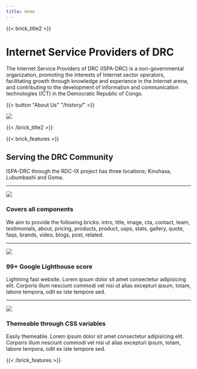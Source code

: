 ```yaml
---
title: Home
---
```

{{< brick_title2 >}}

# Internet Service Providers of DRC

The Internet Service Providers of DRC (ISPA-DRC) is a non-governmental organization, promoting the interests of Internet sector operators, facilitating growth through knowledge and experience in the Internet arena, and contributing to the development of information and communication technologies (ICT) in the Democratic Republic of Congo.

{{< button "About Us" "/history/" >}}

![](/uploads/photos/bricks.png)

{{< /brick_title2 >}}

{{< brick_features >}}

## Serving the DRC Community

ISPA-DRC through the RDC-IX project has three locations; Kinshasa, Lubumbashi and Goma.

---

![](/img/icons/material-symbols/200/rounded/auto_awesome_mosaic.svg)
### Covers all components

We aim to provide the following bricks: intro, title, image, cta, contact, team, testimonials, about, pricing, products, product, usps, stats, gallery, quote, faqs, brands, video, blogs, post, related.

---

![](/img/icons/material-symbols/200/rounded/performance_max.svg)
### 99+ Google Lighthouse score

Lightning fast website. Lorem ipsum dolor sit amet consectetur adipisicing elit. Corporis illum nesciunt commodi vel nisi ut alias excepturi ipsum, totam, labore tempora, odit ex iste tempore sed.

---

![](/img/icons/material-symbols/200/rounded/design_services.svg)
### Themeable through CSS variables

Easily themeable. Lorem ipsum dolor sit amet consectetur adipisicing elit. Corporis illum nesciunt commodi vel nisi ut alias excepturi ipsum, totam, labore tempora, odit ex iste tempore sed.

{{< /brick_features >}}
